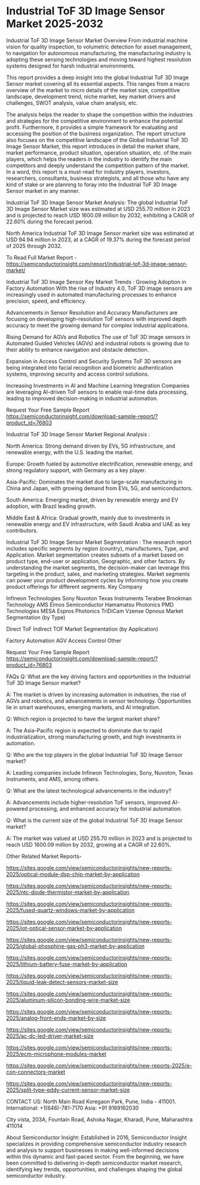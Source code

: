 <h1>Industrial ToF 3D Image Sensor Market 2025-2032</h1>
Industrial ToF 3D Image Sensor Market Overview
From industrial machine vision for quality inspection, to volumetric detection for asset management, to navigation for autonomous manufacturing, the manufacturing industry is adopting these sensing technologies and moving toward highest resolution systems designed for harsh industrial environments.

This report provides a deep insight into the global Industrial ToF 3D Image Sensor market covering all its essential aspects. This ranges from a macro overview of the market to micro details of the market size, competitive landscape, development trend, niche market, key market drivers and challenges, SWOT analysis, value chain analysis, etc.

The analysis helps the reader to shape the competition within the industries and strategies for the competitive environment to enhance the potential profit. Furthermore, it provides a simple framework for evaluating and accessing the position of the business organization. The report structure also focuses on the competitive landscape of the Global Industrial ToF 3D Image Sensor Market, this report introduces in detail the market share, market performance, product situation, operation situation, etc. of the main players, which helps the readers in the industry to identify the main competitors and deeply understand the competition pattern of the market.
In a word, this report is a must-read for industry players, investors, researchers, consultants, business strategists, and all those who have any kind of stake or are planning to foray into the Industrial ToF 3D Image Sensor market in any manner.

Industrial ToF 3D Image Sensor Market Analysis:
The global Industrial ToF 3D Image Sensor Market size was estimated at USD 255.70 million in 2023 and is projected to reach USD 1600.09 million by 2032, exhibiting a CAGR of 22.60% during the forecast period.

North America Industrial ToF 3D Image Sensor market size was estimated at USD 94.94 million in 2023, at a CAGR of 19.37% during the forecast period of 2025 through 2032.

To Read Full Market Report -
https://semiconductorinsight.com/report/industrial-tof-3d-image-sensor-market/

Industrial ToF 3D Image Sensor Key Market Trends :
Growing Adoption in Factory Automation
With the rise of Industry 4.0, ToF 3D image sensors are increasingly used in automated manufacturing processes to enhance precision, speed, and efficiency.

Advancements in Sensor Resolution and Accuracy
Manufacturers are focusing on developing high-resolution ToF sensors with improved depth accuracy to meet the growing demand for complex industrial applications.

Rising Demand for AGVs and Robotics
The use of ToF 3D image sensors in Automated Guided Vehicles (AGVs) and industrial robots is growing due to their ability to enhance navigation and obstacle detection.

Expansion in Access Control and Security Systems
ToF 3D sensors are being integrated into facial recognition and biometric authentication systems, improving security and access control solutions.

Increasing Investments in AI and Machine Learning Integration
Companies are leveraging AI-driven ToF sensors to enable real-time data processing, leading to improved decision-making in industrial automation.

Request Your Free Sample Report
https://semiconductorinsight.com/download-sample-report/?product_id=76803

Industrial ToF 3D Image Sensor Market Regional Analysis :

North America:
Strong demand driven by EVs, 5G infrastructure, and renewable energy, with the U.S. leading the market.

Europe:
Growth fueled by automotive electrification, renewable energy, and strong regulatory support, with Germany as a key player.

Asia-Pacific:
Dominates the market due to large-scale manufacturing in China and Japan, with growing demand from EVs, 5G, and semiconductors.

South America:
Emerging market, driven by renewable energy and EV adoption, with Brazil leading growth.

Middle East & Africa:
Gradual growth, mainly due to investments in renewable energy and EV infrastructure, with Saudi Arabia and UAE as key contributors.

Industrial ToF 3D Image Sensor Market Segmentation :
The research report includes specific segments by region (country), manufacturers, Type, and Application. Market segmentation creates subsets of a market based on product type, end-user or application, Geographic, and other factors. By understanding the market segments, the decision-maker can leverage this targeting in the product, sales, and marketing strategies. Market segments can power your product development cycles by informing how you create product offerings for different segments.
Key Company

Infineon Technologies
Sony
Nuvoton
Texas Instruments
Terabee
Brookman Technology
AMS
Elmos Semiconductor
Hamamatsu Photonics
PMD Technologies
MESA
Espros Photonics
TriDiCam
Vzense
Opnous
Market Segmentation (by Type)

Direct ToF
Indirect TOF
Market Segmentation (by Application)

Factory Automation
AGV
Access Control
Other

Request Your Free Sample Report
https://semiconductorinsight.com/download-sample-report/?product_id=76803

FAQs
Q: What are the key driving factors and opportunities in the Industrial ToF 3D Image Sensor market?

A: The market is driven by increasing automation in industries, the rise of AGVs and robotics, and advancements in sensor technology. Opportunities lie in smart warehouses, emerging markets, and AI integration.

Q: Which region is projected to have the largest market share?

A: The Asia-Pacific region is expected to dominate due to rapid industrialization, strong manufacturing growth, and high investments in automation.

Q: Who are the top players in the global Industrial ToF 3D Image Sensor market?

A: Leading companies include Infineon Technologies, Sony, Nuvoton, Texas Instruments, and AMS, among others.

Q: What are the latest technological advancements in the industry?

A: Advancements include higher-resolution ToF sensors, improved AI-powered processing, and enhanced accuracy for industrial automation.

Q: What is the current size of the global Industrial ToF 3D Image Sensor market?

A: The market was valued at USD 255.70 million in 2023 and is projected to reach USD 1600.09 million by 2032, growing at a CAGR of 22.60%.

Other Related Market Reports-

https://sites.google.com/view/semiconductorinsights/new-reports-2025/optical-module-dsp-chip-market-by-application

https://sites.google.com/view/semiconductorinsights/new-reports-2025/ntc-diode-thermistor-market-by-application

https://sites.google.com/view/semiconductorinsights/new-reports-2025/fused-quartz-windows-market-by-application

https://sites.google.com/view/semiconductorinsights/new-reports-2025/iot-optical-sensor-market-by-application

https://sites.google.com/view/semiconductorinsights/new-reports-2025/global-phosphine-gas-ph3-market-by-application

https://sites.google.com/view/semiconductorinsights/new-reports-2025/lithium-battery-fuse-market-by-application

https://sites.google.com/view/semiconductorinsights/new-reports-2025/liquid-leak-detect-sensors-market-size

https://sites.google.com/view/semiconductorinsights/new-reports-2025/aluminum-silicon-bonding-wire-market-size

https://sites.google.com/view/semiconductorinsights/new-reports-2025/analog-front-ends-market-by-size

https://sites.google.com/view/semiconductorinsights/new-reports-2025/ac-dc-led-driver-market-size

https://sites.google.com/view/semiconductorinsights/new-reports-2025/ecm-microphone-modules-market

https://sites.google.com/view/semiconductorinsights/new-reports-2025/e-con-connectors-market

https://sites.google.com/view/semiconductorinsights/new-reports-2025/split-type-eddy-current-sensor-market-size

CONTACT US:
North Main Road Koregaon Park, Pune, India - 411001.
International: +1(646)-781-7170
Asia: +91 9169162030

City vista, 203A, Fountain Road, Ashoka Nagar, Kharadi, Pune, Maharashtra 411014

About Semiconductor Insight:
Established in 2016, Semiconductor Insight specializes in providing comprehensive semiconductor industry research and analysis to support businesses in making well-informed decisions within this dynamic and fast-paced sector. From the beginning, we have been committed to delivering in-depth semiconductor market research, identifying key trends, opportunities, and challenges shaping the global semiconductor industry.
